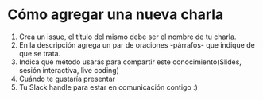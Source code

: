 # Cómo agregar una nueva charla

1. Crea un issue, el título del mismo debe ser el nombre de tu charla.
2. En la descripción agrega un par de oraciones -párrafos- que indique de que se trata.
3. Indica qué método usarás para compartir este conocimiento(Slides, sesión interactiva, live coding)
4. Cuándo te gustaría presentar
5. Tu Slack handle para estar en comunicación contigo :)
